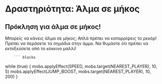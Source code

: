 # Δραστηριότητα: Άλμα σε μήκος

## Πρόκληση για άλμα σε μήκος!

Μπορείς να κάνεις άλμα σε μήκος; Απλά πρέπει να καταρρίψεις το ρεκόρ! Πρέπει να περάσετε τα σημάδια στην άμμο. Να θυμάστε ότι πρέπει να εκτοξεύσετε από το κόκκινο μαλλί!


        ``` blocks
while (true) {
mobs.applyEffect(SPEED, mobs.target(NEAREST_PLAYER), 10, 5)
mobs.applyEffect(JUMP_BOOST, mobs.target(NEAREST_PLAYER), 10, 200)
}



```
